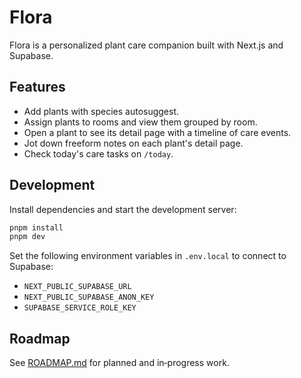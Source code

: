 # Flora

Flora is a personalized plant care companion built with Next.js and Supabase.

## Features

- Add plants with species autosuggest.
- Assign plants to rooms and view them grouped by room.
- Open a plant to see its detail page with a timeline of care events.
- Jot down freeform notes on each plant's detail page.
- Check today's care tasks on `/today`.

## Development

Install dependencies and start the development server:

```bash
pnpm install
pnpm dev
```

Set the following environment variables in `.env.local` to connect to Supabase:

- `NEXT_PUBLIC_SUPABASE_URL`
- `NEXT_PUBLIC_SUPABASE_ANON_KEY`
- `SUPABASE_SERVICE_ROLE_KEY`

## Roadmap

See [ROADMAP.md](ROADMAP.md) for planned and in‑progress work.
